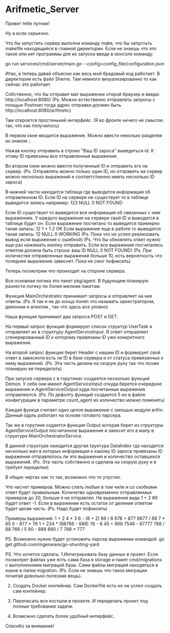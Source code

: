 # Arifmetic_Server

Привет тебе путник!

Ну а если серьезно.

Что бы запустить сервер выполни команду make, что бы запустьть makefile находящийся в главной директории. Если не знаешь что это такое или нет программы для их запуска введи в консоле команду:

go run services/cmd/server/main.go --config=config_file/configuration.json 

Итак, а теперь давай объясню как весь мой бредовый код работает.
В директории есть файл Sheme. Там немного визуализированно то как сейчас это работает.

Собственно, что бы отправит мат выражение открой браузер и введи:
http://localhost:8080/
(Ps. Можно естественно отправлять запросы с поощью Postman тогда адрес отправки должен быть http://localhost:8080/arifmetic)

Там откроется простенький интерфейс. (Я во фронте ничего не смыслю так, что как получилось)

В первом окне вводится выражение. Можно ввести неколько разделяя их знаком ;.

Нажав кнопку отправить в строке "Ваш ID зароса" выведиться id. К этому ID привязаны все отправленные выражения.  

Во втором окне можно ввести полученный ID и отправить его на сервер. 
(Ps. Отправлять можно только один ID, но отправить на сервер можно несколько выражений и соответственно иметь несколько ID зароса)

В нижней части находится таблица где выводится информация об отправленном ID.
Если ID на сервере не существует то в таблице выведится запись например:
123 NULL 0 NOT FOUND

Если ID существует то выведится вся информация об связанных с ним выражениях.
У каждого выражения на сервере свой ID и выводится в таблице будет он.
Если выражение посчитано то выведится примерно такая запись:
12 1 + 1 2 OK
Если выражение еще в работе то выведится такая запись:
12 NULL 0 WORKING
(Ps. Пока что не успел реализовать вывод если выражение с ошибкой)
(Ps. Что бы обновлять ответ нужно еще раз нажимать кнопку отправить. Если все выражения посчитались ответом должна быть строка: 
ваш ID NULL 0 NOT FOUND)
(Ps. При количестве отправленных выражений больше 10, есть вероятность что поледнее выражение зависнет. Пока не смог пофиксить)


Теперь посмотрим что проиходит на стороне сервера.

Вся основная логика это пакет pkg/agent. В будующем планирую разнести логику по более мелким пакетам.

Функция MainOrchestrator принимает запросы и отправляет на них ответы. 
(Ps. Я так и не до конца понял что называть оркестратором, демоном и агентом , так что здесь все уловно)

Наша функция принимает два запроса POST и GET.

На первый запрос функция формирует список структур UserTask и отправляет их в структуру AgentServiceInput. В ответ отправляет сгенерированный ID к которому привязаны ID уже конкретного выражения.

На второй запрос функция берет Header c нашим ID и формирует свой ответ в зависиоти есть ли ID в базе сервера и от статуса привязанных к нему выражений. (Ps. Эта часть делана на скорую руку так что позже планирую ее переделать) 

При запуске сервера с в горутинах создается несколько функций Demon. У себя они имеют AgentServiceInput откуда берется очередное выражение и  AgentServiceOutput куда посчитанные выражения отправляются. (Ps. По дефолту функций создается 5 но в файле конфигурации в параметре count_agent их количество можно поменять)

Каждая функця считает одно целое выражение с омощью модуля arifm. Данный одуль работает на основе готового парсера.

Так же в горутине оздается функция Output которая берет из структуры AgentServiceOutput посчитанное выражение и заносит его в мапу в структуре MainOrchestratorService.

В данной структуре находится другая труктура DataIndex где находится несколько мап в которых информация к какому ID зароса привязаны ID выражения отправлялось ли это выражения и количество оставшихся выражений. (Ps. Эта часть собственно и сделана на скорую руку и в требует переделки)

В общих чертах как то так, возможно что то упустил.

Что насчет примеров. Можно слать любые в том чиле и со скобками ответ будет правильным. Количетво одновременно отправляемых примеров до 20, больше я не отправлял. На выражения вида 1 + 2 89 будет ответ -1. Если в выражении есть остаток от деления ответом будет целая часть. (Ps. Надо будет пофиксить)

Примеры выражений:
1 + 2 
4 * 3 
6 - (8 + 2)
89 / 8
678 + 877 
8877 / 88 
7 * 65
0 - 877 * 76
1 + 234 * (88766 - 888) 
76 - 8 
45 + 866 
7546 - 87777 
788 / 88 
766 / 5 
90 - 888 
890 / 7 
788 * 777


PS. Возможно нужно будет установить парсер выражении командой.
go get github.com/mgenware/go-shunting-yard

PS. Что хочется сделать:
1.Интегрировать базу данных в проект. Если посмотрет файлах уже есть сама база в storage и пакет cmd/migrations с выполненнием миграций базы. Сами файлы миграций находяться в корне в папке migration. (Ps. Если не знаешь что такое миграции почитай довольно полезная вещь).

2. Создать Docker контейнер. Сам Dockerfile есть но не успел создать сам контейнер.

3. Переписать все костыли в проекте. И переделать проект под полные требования задачи.

4. Возможно сделать более удобный интерфейс.

Спасибо за внимание! 